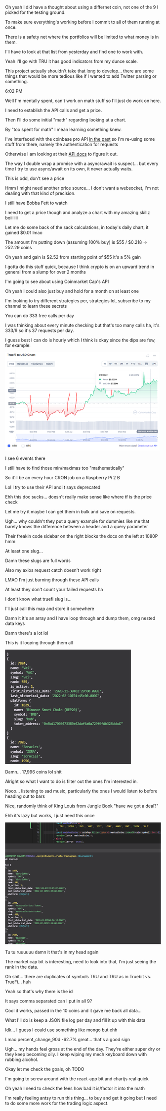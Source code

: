 Oh yeah I did have a thought about using a differnet coin, not one of the 9 I picked for the testing ground.

To make sure everything's working before I commit to all of them running at once.

There is a safety net where the portfolios will be limited to what money is in them.

I'll have to look at that list from yesterday and find one to work with.

Yeah I'll go with TRU it has good indicators from my dunce scale.

This project actually shouldn't take that long to develop... there are some things that would be more tedious like if I wanted to add Twitter parsing or something.

6:02 PM

Well I'm mentally spent, can't work on math stuff so I'll just do work on here.

I need to establish the API calls and get a price.

Then I'll do some initial "math" regarding looking at a chart.

By "too spent for math" I mean learning something knew.

I've interfaced with the coinbase pro API [in the past](https://github.com/jdc-cunningham/cbp-cost-basis-fifo) so I'm re-using some stuff from there, namely the authentication for requests

Otherwise I am looking at their [API docs](https://docs.cloud.coinbase.com/exchange/reference/exchangerestapi_getcurrency) to figure it out.

The way I double wrap a promise with a async/await is suspect... but every time I try to use async/await on its own, it never actually waits.

This is odd, don't see a price

Hmm I might need another price source... I don't want a websocket, I'm not dealing with that kind of precision.

I still have Bobba Fett to watch

I need to get a price though and analyze a chart with my amazing skillz boiiiiiii

Let me do some back of the sack calculations, in today's daily chart, it gained $0.01 lmao

The amount I'm putting down (assuming 100% buy) is $55 / $0.218 -> 252.29 coins

Oh yeah and gain is $2.52 from starting point of $55 it's a 5% gain

I gotta do this stuff quick, because I think crypto is on an upward trend in general from a slump for over 2 months

I'm going to see about using Coinmarket Cap's API

Oh yeah I could also just buy and hold for a month on at least one

I'm looking to try different strategies per, strategies lol, subscribe to my channel to learn these secrets

You can do 333 free calls per day

I was thinking about every minute checking but that's too many calls ha, it's 333/9 so it's 37 requests per day.

I  guess best I can do is hourly which I think is okay since the dips are few, for example:

<img src="./media/02-09-2022--six-events.PNG" width="500"/>

I see 6 events there

I still have to find those min/maximas too "mathematically"

So it'll be an every hour CRON job on a Raspberry Pi 2 B

Lol I try to use their API andi t says deprecated

Ehh this doc sucks... doesn't really make sense like where tf is the price check

Let me try it maybe I can get them in bulk and save on requests.

Ugh... why couldn't they put a query example for dummies like me that barely knows the difference between a header and a query parameter

Their freakin code sidebar on the right blocks the docs on the left at 1080P hmm

At least one slug...

Damn these slugs are full words

Also my axios request catch doesn't work right

LMAO I'm just burning through these API calls

At least they don't count your failed requests ha

I don't know what truefi slug is...

I'll just call this map and store it somewhere

Damn it it's an array and I have loop through and dump them, omg nested data keys

Damn there's a lot lol

This is it looping through them all

<img src="./media/02-09-2022--looping-over-coin-map.gif"/>

Damn... 17,996 coins lol shit

Alright so what I want to do is filter out the ones I'm interested in.

Nooo... listening to sad music, particularly the ones I would listen to before heading out to bars

Nice, randomly think of King Louis from Jungle Book "have we got a deal?"

Ehh it's lazy but works, I just need this once

<img src="./media/02-09-2022--lazy-filter.PNG"/>

Tu tu ruuuuuu damn it that's in my head again

The market cap bit is interesting, need to look into that, I'm just seeing the rank in the data.

Oh shit... there are duplicates of symbols TRU and TRU as in Truebit vs. TrueFi... huh

Yeah so that's why there is the id

It says comma separated can I put in all 9?

Cool it works, passed in the 10 coins and it gave me back all data...

What I'll do is keep a JSON file log per day and fill it up with this data

Idk... I guess I could use something like mongo but ehh

Lmao percent_change_90d -62.7% great... that's a good sign

Ugh... my hands feel gross at the end of the day. They're either super dry or they keep becoming oily. I keep wiping my mech keyboard down with rubbing alcohol.

Okay let me check the goals, oh TODO

I'm going to screw around with the react-app bit and chartjs real quick

Oh yeah I need to check the fees how bad it is/factor it into the math

I'm really feeling antsy to run this thing... to buy and get it going but I need to do some more work for the trading logic aspect.



